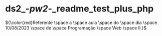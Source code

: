 # ds2_-_pw2_-_readme_test_plus_php
${\color{red}Referente \space a \space aula \space do \space dia \space 10/08/2023 \space de \space Programação \space Web \space II.}$
